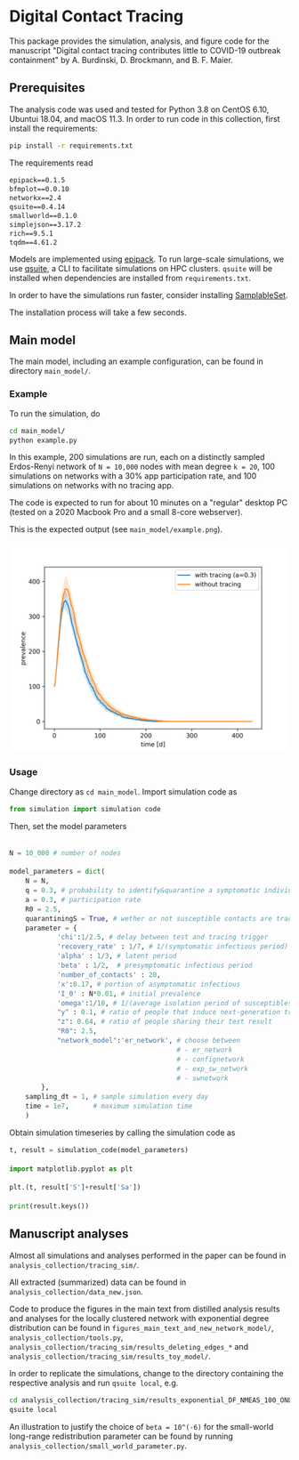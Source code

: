 # Digital Contact Tracing

This package provides the simulation, analysis, and figure code for
the manuscript "Digital contact tracing contributes little to COVID-19
outbreak containment" by A. Burdinski, D. Brockmann, and B. F. Maier.

## Prerequisites

The analysis code was used and tested for Python 3.8 on CentOS 6.10, Ubuntui 18.04, and macOS 11.3.
In order to run code in this collection, first install the requirements:

```bash
pip install -r requirements.txt
```

The requirements read

```
epipack==0.1.5
bfmplot==0.0.10
networkx==2.4
qsuite==0.4.14
smallworld==0.1.0
simplejson==3.17.2
rich==9.5.1
tqdm==4.61.2
```

Models are implemented using [epipack](github.com/benmaier/epipack). To run
large-scale simulations, we use [qsuite](github.com/benmaier/qsuite), a CLI
to facilitate simulations on HPC clusters. `qsuite` will be installed when
dependencies are installed from `requirements.txt`.

In order to have the simulations run faster, consider installing
[SamplableSet](https://github.com/gstonge/SamplableSet).

The installation process will take a few seconds.

## Main model

The main model, including an example configuration,
can be found in directory `main_model/`.

### Example 

To run the simulation, do

```bash
cd main_model/
python example.py
```

In this example, 200 simulations are run, each on a
distinctly sampled Erdos-Renyi network of `N = 10,000` nodes
with mean degree `k = 20`,
100 simulations on networks with a 30% app participation rate,
and 100 simulations on networks with no tracing app.

The code is expected to run for about 10 minutes on a "regular"
desktop PC (tested on a 2020 Macbook Pro and a small 8-core webserver). 

This is the expected output (see `main_model/example.png`).

![Example](main_model/example.png)


### Usage

Change directory as `cd main_model`. Import simulation code as

```python
from simulation import simulation code
```

Then, set the model parameters

```python

N = 10_000 # number of nodes

model_parameters = dict(
    N = N,
    q = 0.3, # probability to identify&quarantine a symptomatic individual
    a = 0.3, # participation rate
    R0 = 2.5, 
    quarantiningS = True, # wether or not susceptible contacts are traced and isolated
    parameter = {
            'chi':1/2.5, # delay between test and tracing trigger
            'recovery_rate' : 1/7, # 1/(symptomatic infectious period)
            'alpha' : 1/3, # latent period
            'beta' : 1/2,  # presymptomatic infectious period
            'number_of_contacts' : 20,
            'x':0.17, # portion of asymptomatic infectious
            'I_0' : N*0.01, # initial prevalence
            'omega':1/10, # 1/(average isolation period of susceptibles)
            "y" : 0.1, # ratio of people that induce next-generation tracing
            "z": 0.64, # ratio of people sharing their test result
            "R0": 2.5,
            "network_model":'er_network', # choose between
                                          # - er_network
                                          # - confignetwork
                                          # - exp_sw_network
                                          # - swnetwork
        },
    sampling_dt = 1, # sample simulation every day
    time = 1e7,      # maximum simulation time
    )
```

Obtain simulation timeseries by calling the simulation code as 

```python
t, result = simulation_code(model_parameters)

import matplotlib.pyplot as plt

plt.(t, result['S']+result['Sa'])

print(result.keys())
```

## Manuscript analyses 

Almost all simulations and analyses performed in the paper
can be found in `analysis_collection/tracing_sim/`.

All extracted (summarized) data can be found in
`analysis_collection/data_new.json`.

Code to produce the figures in the main text from distilled analysis
results and analyses for the locally clustered network with
exponential degree distribution can be found in
`figures_main_text_and_new_network_model/`, `analysis_collection/tools.py`, 
`analysis_collection/tracing_sim/results_deleting_edges_*`
and `analysis_collection/tracing_sim/results_toy_model/`.

In order to replicate the simulations, change to the directory containing the
respective analysis and run `qsuite local`, e.g. 

```bash
cd analysis_collection/tracing_sim/results_exponential_DF_NMEAS_100_ONLYSAVETIME_False/
qsuite local
```

An illustration to justify the choice of `beta = 10^(-6)` for the small-world long-range
redistribution parameter can be found by running
`analysis_collection/small_world_parameter.py`.
